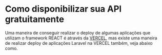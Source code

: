 # Como disponibilizar sua API gratuitamente

Uma maneira de conseguir realizar o deploy de algumas aplicações que utilizam o framework REACT é através da [VERCEL](https://nextjs.org/), mas existe uma maneira de realizar deploy de aplicações Laravel na VERCEL também, veja abaixo como.


